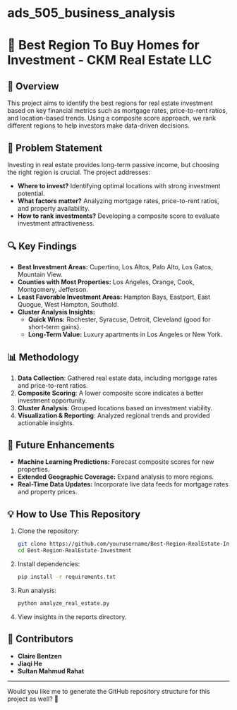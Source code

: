 # ads_505_business_analysis


# 🏡 Best Region To Buy Homes for Investment - CKM Real Estate LLC

## 📌 Overview
This project aims to identify the best regions for real estate investment based on key financial metrics such as mortgage rates, price-to-rent ratios, and location-based trends. Using a composite score approach, we rank different regions to help investors make data-driven decisions.

## 🎯 Problem Statement
Investing in real estate provides long-term passive income, but choosing the right region is crucial. The project addresses:
- **Where to invest?** Identifying optimal locations with strong investment potential.
- **What factors matter?** Analyzing mortgage rates, price-to-rent ratios, and property availability.
- **How to rank investments?** Developing a composite score to evaluate investment attractiveness.

## 🔍 Key Findings
- **Best Investment Areas:** Cupertino, Los Altos, Palo Alto, Los Gatos, Mountain View.
- **Counties with Most Properties:** Los Angeles, Orange, Cook, Montgomery, Jefferson.
- **Least Favorable Investment Areas:** Hampton Bays, Eastport, East Quogue, West Hampton, Southold.
- **Cluster Analysis Insights:**
  - **Quick Wins:** Rochester, Syracuse, Detroit, Cleveland (good for short-term gains).
  - **Long-Term Value:** Luxury apartments in Los Angeles or New York.

## 📊 Methodology
1. **Data Collection**: Gathered real estate data, including mortgage rates and price-to-rent ratios.
2. **Composite Scoring**: A lower composite score indicates a better investment opportunity.
3. **Cluster Analysis**: Grouped locations based on investment viability.
4. **Visualization & Reporting**: Analyzed regional trends and provided actionable insights.

## 🔮 Future Enhancements
- **Machine Learning Predictions:** Forecast composite scores for new properties.
- **Extended Geographic Coverage:** Expand analysis to more regions.
- **Real-Time Data Updates:** Incorporate live data feeds for mortgage rates and property prices.

## 💡 How to Use This Repository
1. Clone the repository:
   ```bash
   git clone https://github.com/yourusername/Best-Region-RealEstate-Investment.git
   cd Best-Region-RealEstate-Investment
   ```
2. Install dependencies:
   ```bash
   pip install -r requirements.txt
   ```
3. Run analysis:
   ```bash
   python analyze_real_estate.py
   ```
4. View insights in the reports directory.

## 🤝 Contributors
- **Claire Bentzen**
- **Jiaqi He**
- **Sultan Mahmud Rahat**

---

Would you like me to generate the GitHub repository structure for this project as well? 🚀

